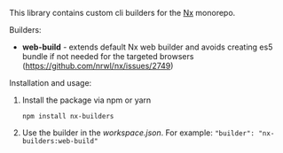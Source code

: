 This library contains custom cli builders for the [Nx](https://nx.dev) monorepo.

Builders:
 -  **web-build** - extends default Nx web builder and avoids creating es5 bundle if not needed for the targeted browsers (https://github.com/nrwl/nx/issues/2749)
 
Installation and usage:
 
1. Install the package via npm or yarn
    
    `npm install nx-builders`
    
    
2. Use the builder in the _workspace.json_. For example: `"builder": "nx-builders:web-build"`
